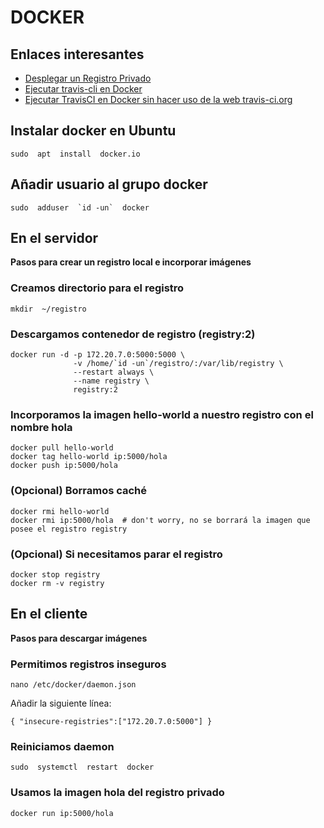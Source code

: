 # DOCKER

## Enlaces interesantes

- [Desplegar un Registro Privado](https://docs.docker.com/registry/deploying/)
- [Ejecutar travis-cli en Docker](https://500.keboola.com/run-any-binary-in-a-container-like-it-exists-on-your-computer-8f6205b8cd16)
- [Ejecutar TravisCI en Docker sin hacer uso de la web travis-ci.org](https://medium.com/google-developers/how-to-run-travisci-locally-on-docker-822fc6b2db2e)

## Instalar docker en Ubuntu
```
sudo  apt  install  docker.io
```

## Añadir usuario al grupo docker
```
sudo  adduser  `id -un`  docker
```


## En el servidor
__Pasos para crear un registro local e incorporar imágenes__


### Creamos directorio para el registro
```
mkdir  ~/registro
```

### Descargamos contenedor de registro (registry:2)

```
docker run -d -p 172.20.7.0:5000:5000 \
              -v /home/`id -un`/registro/:/var/lib/registry \
              --restart always \ 
              --name registry \
              registry:2
```

### Incorporamos la imagen hello-world a nuestro registro con el nombre hola

```
docker pull hello-world
docker tag hello-world ip:5000/hola
docker push ip:5000/hola
```

### (Opcional) Borramos caché

```
docker rmi hello-world
docker rmi ip:5000/hola  # don't worry, no se borrará la imagen que posee el registro registry
```

### (Opcional) Si necesitamos parar el registro
```
docker stop registry
docker rm -v registry
``` 


## En el cliente
__Pasos para descargar imágenes__


### Permitimos registros inseguros
```
nano /etc/docker/daemon.json
```

Añadir la siguiente línea:
```
{ "insecure-registries":["172.20.7.0:5000"] }
```

### Reiniciamos daemon

```
sudo  systemctl  restart  docker
```

### Usamos la imagen hola del registro privado

```
docker run ip:5000/hola
```
